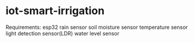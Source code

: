 # iot-smart-irrigation

Requirements:
esp32
rain sensor
soil moisture sensor
temperature sensor
light detection sensor(LDR)
water level sensor
